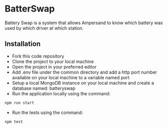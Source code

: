 # BatterSwap

Battery Swap is a system that allows Ampersand to know which battery was used by which driver at which station.

## Installation

- Fork this code repository
- Clone the project to your local machine
- Open the project in your preferred editor
- Add .env file under the common directory and add a http port number available on your local machine to a variable named port  
- Setup a local MongoDB instance on your local machine and create a database named: batteryswap
- Run the application locally using the command:
```bash
npm run start
```
- Run the tests using the command:
```bash
npm test
```
